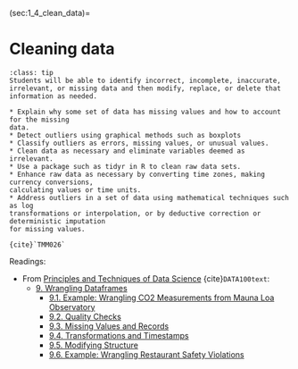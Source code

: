 (sec:1_4_clean_data)=
# Cleaning data

```{admonition} Learning Outcome
:class: tip
Students will be able to identify incorrect, incomplete, inaccurate, irrelevant, or missing data and then modify, replace, or delete that information as needed.
````

```{admonition} Sample Tasks:
* Explain why some set of data has missing values and how to account for the missing
data.
* Detect outliers using graphical methods such as boxplots
* Classify outliers as errors, missing values, or unusual values.
* Clean data as necessary and eliminate variables deemed as irrelevant.
* Use a package such as tidyr in R to clean raw data sets.
* Enhance raw data as necessary by converting time zones, making currency conversions,
calculating values or time units.
* Address outliers in a set of data using mathematical techniques such as log
transformations or interpolation, or by deductive correction or deterministic imputation
for missing values.
  
{cite}`TMM026`
```

Readings:
* From [Principles and Techniques of Data Science](http://www.textbook.ds100.org/) {cite}`DATA100text`:
  * [9. Wrangling Dataframes](http://www.textbook.ds100.org/ch/09/wrangling_intro.html)
    * [9.1. Example: Wrangling CO2 Measurements from Mauna Loa Observatory](http://www.textbook.ds100.org/ch/09/wrangling_co2.html)
    * [9.2. Quality Checks](http://www.textbook.ds100.org/ch/09/wrangling_checks.html)
    * [9.3. Missing Values and Records](http://www.textbook.ds100.org/ch/09/wrangling_missing.html)
    * [9.4. Transformations and Timestamps](http://www.textbook.ds100.org/ch/09/wrangling_transformations.html)
    * [9.5. Modifying Structure](http://www.textbook.ds100.org/ch/09/wrangling_structure.html)
    * [9.6. Example: Wrangling Restaurant Safety Violations](http://www.textbook.ds100.org/ch/09/wrangling_restaurants.html)
	

